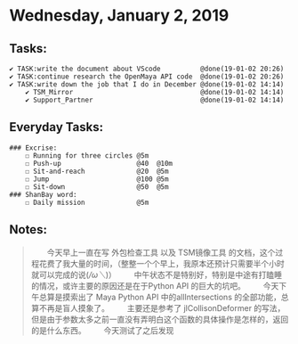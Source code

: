 # Wednesday, January 2, 2019

## Tasks:
    ✔ TASK:write the document about VScode          @done(19-01-02 20:26)
    ✔ TASK:continue research the OpenMaya API code  @done(19-01-02 20:26)
    ✔ TASK:write down the job that I do in December @done(19-01-02 14:14)
        ✔ TSM_Mirror                                @done(19-01-02 14:14)
        ✔ Support_Partner                           @done(19-01-02 14:14)



## Everyday Tasks:
    ### Excrise:
        ☐ Running for three circles @5m
        ☐ Push-up                   @40  @10m
        ☐ Sit-and-reach             @20  @5m
        ☐ Jump                      @100 @5m
        ☐ Sit-down                  @50  @5m
    ### ShanBay word:
        ☐ Daily mission             @5m

## Notes:
> &emsp;&emsp;今天早上一直在写 外包检查工具 以及 TSM镜像工具 的文档，这个过程花费了我大量的时间，（整整一个个早上，我原本还预计只需要半个小时就可以完成的说(*/ω＼*)）
> &emsp;&emsp;中午状态不是特别好，特别是中途有打瞌睡的情况，或许主要的原因还是在于Python API 的巨大的坑吧。
> &emsp;&emsp;今天下午总算是摸索出了 Maya Python API 中的allIntersections 的全部功能，总算不再是盲人摸象了。
> &emsp;&emsp;主要还是参考了 jlCollisonDeformer 的写法，但是由于参数太多之前一直没有弄明白这个函数的具体操作是怎样的，返回的是什么东西。
> &emsp;&emsp;今天测试了之后发现
